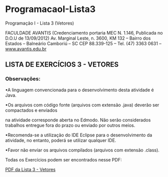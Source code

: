 # ProgramacaoI-Lista3
Programação I - Lista 3 (Vetores)

FACULDADE AVANTIS
(Credenciamento portaria MEC N. 1.146, Publicada no D.O.U de 13/09/2012)
Av. Marginal Leste, n. 3600, KM 132 – Bairro dos Estados – Balneário Camboriú – SC CEP 88.339-125 – Tel. (47) 3363 0631 – www.avantis.edu.br

## LISTA DE EXERCÍCIOS 3 - VETORES

### Observações:

•A linguagem convencionada para o desenvolvimento desta atividade é Java.

•Os arquivos com código fonte (arquivos com extensão .java) deverão ser compactados e enviados 

na atividade corresponde aberta no Edmodo. Não serão considerados trabalhos entregue fora do prazo ou enviado por outros meios.

•Recomenda-se a utilização do IDE Eclipse para o desenvolvimento da atividade, no entanto, poderá se utilizar qualquer IDE.

•Favor não enviar os arquivos compilados (arquivos com extensão .class).



Todas os Exercícios podem ser encontrados nesse PDF:


[PDF da Lista 3 - Vetores](http://lobaenterprise.com.br/wp-content/uploads/2017/04/Lista3Vetores.pdf)    
